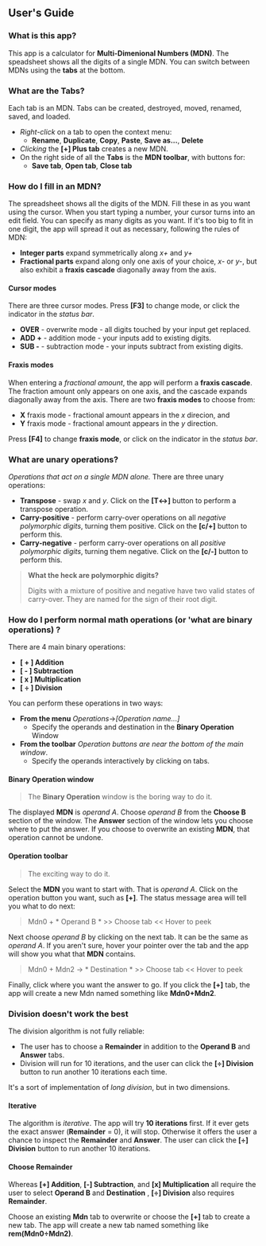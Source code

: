 ## User's Guide

### What is this app?

This app is a calculator for **Multi-Dimenional Numbers (MDN)**.  The speadsheet shows all the digits of a single MDN.  You can switch between MDNs using the **tabs** at the bottom.

### What are the Tabs?

Each tab is an MDN.  Tabs can be created, destroyed, moved, renamed, saved, and loaded.

* _Right-click_ on a tab to open the context menu:
    * **Rename**, **Duplicate**, **Copy**, **Paste**, **Save as...**, **Delete**
* _Clicking_ the **[+] Plus tab** creates a new MDN.
* On the right side of all the **Tabs** is the **MDN toolbar**, with buttons for:
    * **Save tab**, **Open tab**, **Close tab**

### How do I fill in an MDN?

The spreadsheet shows all the digits of the MDN.  Fill these in as you want using the cursor.  When you start typing a number, your cursor turns into an edit field. You can specify as many digits as you want.  If it's too big to fit in one digit, the app will spread it out as necessary, following the rules of MDN:
* **Integer parts** expand symmetrically along _x+_ and _y+_
* **Fractional parts** expand along only one axis of your choice, _x-_ or _y-_, but also exhibit a **fraxis cascade** diagonally away from the axis.

#### Cursor modes

There are three cursor modes.  Press **[F3]** to change mode, or click the indicator in the _status bar_.

* **OVER** - overwrite mode - all digits touched by your input get replaced.
* **ADD +** - addition mode - your inputs add to existing digits.
* **SUB -** - subtraction mode - your inputs subtract from existing digits.

#### Fraxis modes

When entering a _fractional amount_, the app will perform a **fraxis cascade**.  The fraction amount only appears on one axis, and the cascade expands diagonally away from the axis.  There are two **fraxis modes** to choose from:

* **X** fraxis mode - fractional amount appears in the _x_ direcion, and
* **Y** fraxis mode - fractional amount appears in the _y_ direction.

Press **[F4]** to change **fraxis mode**, or click on the indicator in the _status bar_.

### What are unary operations?

_Operations that act on a single MDN alone._  There are three unary operations:

* **Transpose** - swap _x_ and _y_.  Click on the **[T↔]** button to perform a transpose operation.
* **Carry-positive** - perform carry-over operations on all _negative polymorphic digits_, turning them positive.  Click on the **[c/+]** button to perform this.
* **Carry-negative** - perform carry-over operations on all _positive polymorphic digits_, turning them negative.  Click on the **[c/-]** button to perform this.
> **What the heck are polymorphic digits?**
>
> Digits with a mixture of positive and negative have two valid states of carry-over.  They are named for the sign of their root digit.

### How do I perform normal math operations (or 'what are binary operations) ?

There are 4 main binary operations:

* **[ + ] Addition**
* **[ - ] Subtraction**
* **[ x ] Multiplication**
* **[ ÷ ] Division**

You can perform these operations in two ways:

* **From the menu** _Operations_→_[Operation name...]_
    * Specify the operands and destination in the **Binary Operation** Window
* **From the toolbar** _Operation buttons are near the bottom of the main window_.
    * Specify the operands interactively by clicking on tabs.

#### Binary Operation window

>The **Binary Operation** window is the boring way to do it.

The displayed **MDN** is _operand A_.  Choose _operand B_ from the **Choose B** section of the window.  The **Answer** section of the window lets you choose where to put the answer.  If you choose to overwrite an existing **MDN**, that operation cannot be undone.

#### Operation toolbar

> The exciting way to do it.

Select the **MDN** you want to start with.  That is _operand A_.  Click on the operation button you want, such as **[+]**.  The status message area will tell you what to do next:

> Mdn0 + * Operand B * >> Choose tab << Hover to peek

Next choose _operand B_ by clicking on the next tab.  It can be the same as _operand A_.  If you aren't sure, hover your pointer over the tab and the app will show you what that **MDN** contains.

> Mdn0 + Mdn2 → * Destination * >> Choose tab << Hover to peek

Finally, click where you want the answer to go.  If you click the **[+]** tab, the app will create a new Mdn named something like **Mdn0+Mdn2**.

### Division doesn't work the best ###

The division algorithm is not fully reliable:

* The user has to choose a **Remainder** in addition to the **Operand B** and **Answer** tabs.
* Division will run for 10 iterations, and the user can click the **[÷] Division** button to run another 10 iterations each time.

It's a sort of implementation of *long division*, but in two dimensions.

#### Iterative ####

The algorithm is _iterative_.  The app will try **10 iterations** first.  If it ever gets the exact answer (**Remainder** = 0), it will stop.  Otherwise it offers the user a chance to inspect the **Remainder** and **Answer**.  The user can click the **[÷] Division** button to run another 10 iterations.

#### Choose Remainder ####

Whereas **[+] Addition**, **[-] Subtraction**, and **[x] Multiplication** all require the user to select **Operand B** and **Destination** , **[÷] Division** also requires **Remainder**.

Choose an existing **Mdn** tab to overwrite or choose the **[+]** tab to create a new tab.  The app will create a new tab named something like **rem(Mdn0÷Mdn2)**.